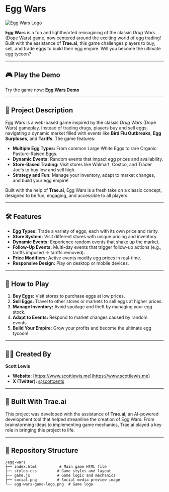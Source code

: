 # Egg Wars

![Egg Wars Logo](https://builtwithtrae.com/egg-wars/egg-wars-game-logo.png) <!-- Add a logo if you have one -->

**Egg Wars** is a fun and lighthearted reimagining of the classic *Drug Wars* (Dope Wars) game, now centered around the exciting world of egg trading! Built with the assistance of **Trae.ai**, this game challenges players to buy, sell, and trade eggs to build their egg empire. Will you become the ultimate egg tycoon?

---

## 🎮 Play the Demo

Try the game now: **[Egg Wars Demo](https://builtwithtrae.com/egg-wars/)**

---

## 📖 Project Description

Egg Wars is a web-based game inspired by the classic *Drug Wars* (Dope Wars) gameplay. Instead of trading drugs, players buy and sell eggs, navigating a dynamic market filled with events like **Bird Flu Outbreaks**, **Egg Surpluses**, and **Tariffs**. The game features:

- **Multiple Egg Types:** From common Large White Eggs to rare Organic Pasture-Raised Eggs.
- **Dynamic Events:** Random events that impact egg prices and availability.
- **Store-Based Trading:** Visit stores like Walmart, Costco, and Trader Joe's to buy low and sell high.
- **Strategy and Fun:** Manage your inventory, adapt to market changes, and build your egg empire!

Built with the help of **Trae.ai**, Egg Wars is a fresh take on a classic concept, designed to be fun, engaging, and accessible to all players.

---

## 🛠️ Features

- **Egg Types:** Trade a variety of eggs, each with its own price and rarity.
- **Store System:** Visit different stores with unique pricing and inventory.
- **Dynamic Events:** Experience random events that shake up the market.
- **Follow-Up Events:** Multi-day events that trigger follow-up actions (e.g., tariffs imposed → tariffs removed).
- **Price Modifiers:** Active events modify egg prices in real-time.
- **Responsive Design:** Play on desktop or mobile devices.

---

## 🚀 How to Play

1. **Buy Eggs:** Visit stores to purchase eggs at low prices.
2. **Sell Eggs:** Travel to other stores or markets to sell eggs at higher prices.
3. **Manage Inventory:** Avoid spoilage and theft by managing your egg stock.
4. **Adapt to Events:** Respond to market changes caused by random events.
5. **Build Your Empire:** Grow your profits and become the ultimate egg tycoon!

---

## 🧑‍💻 Created By

**Scott Lewis**  
- **Website:** [https://www.scottlewis.me](https://www.scottlewis.me)  
- **X (Twitter):** [@scottcents](https://twitter.com/scottcents)  

---

## 🤖 Built With Trae.ai

This project was developed with the assistance of **Trae.ai**, an AI-powered development tool that helped streamline the creation of Egg Wars. From brainstorming ideas to implementing game mechanics, Trae.ai played a key role in bringing this project to life.

---

## 📂 Repository Structure

```
/egg-wars
├── index.html          # Main game HTML file
├── styles.css         # Game styles and layout
├── game.js            # Game logic and mechanics
├── social.png         # Social media preview image
└── egg-wars-game-logo.png  # Game logo
```